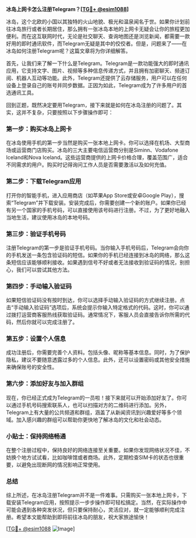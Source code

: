 **冰岛上网卡怎么注册Telegram？[[TG💪+ @esim1088](https://t.me/s/esim1088)]**

冰岛，这个北欧的小国以其独特的火山地貌、极光和温泉闻名于世。如果你计划前往冰岛旅行或者长期居住，那么拥有一张冰岛本地的上网卡无疑会让你的旅程更加便利。而在这互联网时代，无论是社交聊天、查询地图还是浏览新闻，都需要一款好用的即时通讯软件，而Telegram无疑是其中的佼佼者。但是，问题来了——在冰岛如何注册Telegram呢？这篇文章将为你详细解答。

首先，让我们来了解一下什么是Telegram。Telegram是一款功能强大的即时通讯应用，它支持文字、图片、视频等多种信息传递方式，并且拥有加密聊天、频道订阅、机器人互动等功能。此外，Telegram还提供了云存储服务，用户可以在任何设备上登录自己的账号并同步数据。正因为如此，Telegram成为了许多用户的首选通讯工具。

回到正题，既然决定要用Telegram，接下来就是如何在冰岛注册的问题了。其实，这并不复杂，只要按照以下步骤操作即可：

### 第一步：购买冰岛上网卡

在冰岛使用手机的第一步当然是购买一张本地上网卡。你可以选择在机场、大型商场或运营商门店购买。冰岛的三大主要电信运营商分别是Siminn、Vodafone Iceland和Nova Iceland。这些运营商提供的上网卡价格合理，覆盖范围广，适合不同需求的用户。购买时记得询问工作人员是否需要激活以及如何充值。

### 第二步：下载Telegram应用

打开你的智能手机，进入应用商店（如苹果App Store或安卓Google Play），搜索“Telegram”并下载安装。安装完成后，你需要创建一个新的账户。如果你已经有另一个国家的手机号码，可以直接使用该号码进行注册。不过，为了更好地融入当地生活，建议使用冰岛的本地号码。

### 第三步：验证手机号码

注册Telegram的第一步是验证手机号码。当你输入手机号码后，Telegram会向你的手机发送一条包含验证码的短信。如果你的手机已经连接到冰岛的网络，那么这条短信应该能够顺利接收。如果遇到信号不好或者无法接收到验证码的情况，别担心，我们可以尝试其他方法。

### 第四步：手动输入验证码

如果短信验证码没有按时到达，你可以选择手动输入验证码的方式继续注册。点击“手动输入验证码”选项后，系统会提示你输入特定格式的代码。这时，你可以通过拨打运营商客服热线获取验证码。通常情况下，客服人员会直接告诉你所需的代码，然后你就可以完成注册了。

### 第五步：设置个人信息

成功注册后，你需要完善个人资料。包括头像、昵称等基本信息。同时，为了保护隐私，建议不要随意透露过多的个人信息。此外，还可以设置密码或其他安全措施来确保账号的安全性。

### 第六步：添加好友与加入群组

现在，你已经正式成为Telegram的一员啦！接下来就可以开始添加好友了。你可以通过手机号码搜索联系人，也可以扫描对方的二维码进行添加。另外，Telegram上有大量的公共频道和群组，涵盖了从新闻资讯到兴趣爱好等多个领域。加入感兴趣的群组可以帮助你更快地了解冰岛的文化和社会动态。

### 小贴士：保持网络畅通

在整个注册过程中，保持良好的网络连接至关重要。如果你发现网络状况不佳，不妨换个地方试试看，比如咖啡馆或者商场。此外，定期检查SIM卡的状态也很重要，以避免出现断网的情况影响正常使用。

### 总结

综上所述，在冰岛注册Telegram并不是一件难事。只需购买一张本地上网卡，下载安装Telegram应用，按照提示一步步操作即可轻松搞定。当然，在实际操作中可能会遇到各种突发状况，但只要保持耐心，灵活应对，就一定能够顺利完成注册。希望本文能帮助到即将前往冰岛的朋友，祝大家旅途愉快！

[[TG💪+ @esim1088](https://t.me/s/esim1088) ![Image](https://i.postimg.cc/4NQfJmqS/Snipaste-2025-05-13-00-14-12.png)]